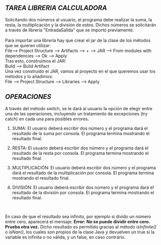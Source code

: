 ***TAREA LIBRERIA CALCULADORA*** <br>
------------------------
Solicitando dos números al usuario, el programa debe realizar la suma, la resta, la multiplicación y la división de estos. Dichos números se solicitarán a través de librería
"EntradaSalida" que se importó previamente. <br><br>
Para importar una librería hay que crear el jar de la clase de los métodos que se quieren utilizar: <br>
File--> Project Structure --> Artifacts --> + --> JAR --> From modules with dependencies --> Ok --> Apply <br>
Tras esto, construimos el JAR: <br>
Build --> Build Artifact <br>
Una vez construido el JAR, vamos al proyecto en el que queremos usar los métodos y lo añadimos:<br>
File --> Project Structure --> Libraries --> Apply

***OPERACIONES***<br>
---------------------------
A través del método switch, se le dará al usuario la opción de elegir entre una de las operaciones, incluyendo un tratamiento de excepciones (try catch) en cada una para posibles errores.

1. SUMA:
El usuario deberá escribir dos número y el programa dará el resultado de la suma por consola. El programa termina mostrando el resultado final.

2. RESTA:
El usuario deberá escribir dos número y el programa dará el resultado de la resta por consola. El programa termina mostrando el resultado final.

3. MULTIPLICACIÓN:
El usuario deberá escribir dos número y el programa dará el resultado de la multiplicación por consola. El programa termina mostrando el resultado final.

4. DIVISIÓN:
El usuario deberá escribir dos número y el programa dará el resultado de la división por consola. El programa termina mostrando el resultado final. 
<br>


En caso de que el resultado sea infinito, por ejemplo si divido un número entre cero, aparecerá el mensaje: **Error: No se puede dividir entre cero. Prueba otra vez.** 
Dicho resultado es permitido gracias al método *isInfinite()* o *isNan()*, los cuales son propios de la clase Java y devuelven un true si la variable es infinita o no válida, y un false, en caso contrario.

